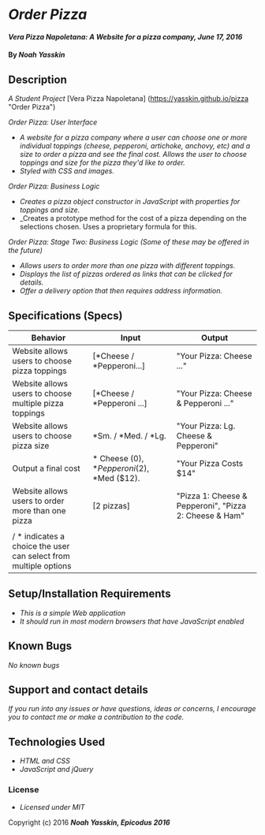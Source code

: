 # _Order Pizza_

#### _Vera Pizza Napoletana: A Website for a pizza company, June 17, 2016_

#### By _**Noah Yasskin**_

## Description

_A Student Project_
[Vera Pizza Napoletana] (https://yasskin.github.io/pizza "Order Pizza")

_Order Pizza: User Interface_
* _A website for a pizza company where a user can choose one or more individual toppings (cheese, pepperoni, artichoke, anchovy, etc) and a size to order a pizza and see the final cost. Allows the user to choose toppings and size for the pizza they'd like to order._
* _Styled with CSS and images._

_Order Pizza: Business Logic_
* _Creates a pizza object constructor in JavaScript with properties for toppings and size._
* _Creates a prototype method for the cost of a pizza depending on the selections chosen. Uses a proprietary formula for this.

_Order Pizza: Stage Two: Business Logic (Some of these may be offered in the future)_
* _Allows users to order more than one pizza with different toppings._
* _Displays the list of pizzas ordered as links that can be clicked for details._
* _Offer a delivery option that then requires address information._

## Specifications (Specs)

| Behavior                                                      	| Input 	| Output 	|
|----------	|-------	|--------	|
| Website allows users to choose pizza toppings 	| [*Cheese / *Pepperoni...]  | "Your Pizza: Cheese ..." |
| Website allows users to choose multiple pizza toppings 	| [*Cheese / *Pepperoni ...]  | "Your Pizza: Cheese & Pepperoni ..." |
| Website allows users to choose pizza size |  *Sm. / *Med. / *Lg. | "Your Pizza: Lg. Cheese & Pepperoni" |
| Output a final cost | * Cheese ($0), *Pepperoni ($2), *Med ($12). | "Your Pizza Costs $14" |
| Website allows users to order more than one pizza | [2 pizzas] | "Pizza 1: Cheese & Pepperoni", "Pizza 2: Cheese & Ham" |
|  |       	|        	|
| / * indicates a choice the user can select from multiple options |       	|        	|


## Setup/Installation Requirements

* _This is a simple Web application_
* _It should run in most modern browsers that have JavaScript enabled_


## Known Bugs

_No known bugs_

## Support and contact details

_If you run into any issues or have questions, ideas or concerns, I encourage you to contact me or make a contribution to the code._

## Technologies Used

* _HTML and CSS_
* _JavaScript and jQuery_

### License

* _Licensed under MIT_

Copyright (c) 2016 **_Noah Yasskin, Epicodus 2016_**

